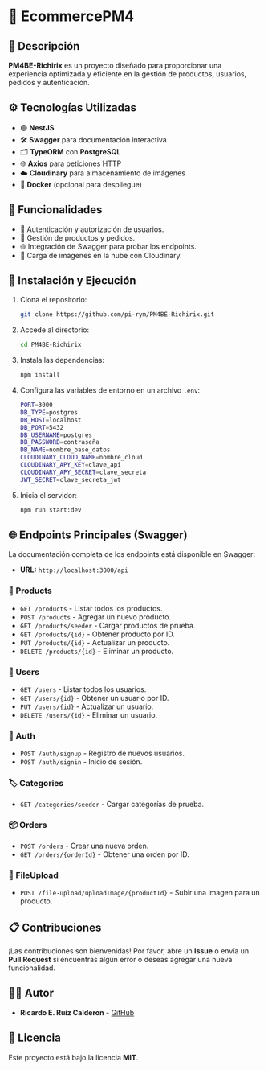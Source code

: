 # 🚀 EcommercePM4

## 📖 Descripción
**PM4BE-Richirix** es un proyecto diseñado para proporcionar una experiencia optimizada y eficiente en la gestión de productos, usuarios, pedidos y autenticación.

## ⚙️ Tecnologías Utilizadas
- 🟢 **NestJS**
- 🛠️ **Swagger** para documentación interactiva
- 🗂️ **TypeORM** con **PostgreSQL**
- 🌐 **Axios** para peticiones HTTP
- ☁️ **Cloudinary** para almacenamiento de imágenes
- 🐳 **Docker** (opcional para despliegue)

## 🚧 Funcionalidades
- 🔑 Autenticación y autorización de usuarios.
- 🛒 Gestión de productos y pedidos.
- 🌐 Integración de Swagger para probar los endpoints.
- 📂 Carga de imágenes en la nube con Cloudinary.

## 🚀 Instalación y Ejecución
1. Clona el repositorio:
    ```bash
    git clone https://github.com/pi-rym/PM4BE-Richirix.git
    ```
2. Accede al directorio:
    ```bash
    cd PM4BE-Richirix
    ```
3. Instala las dependencias:
    ```bash
    npm install
    ```
4. Configura las variables de entorno en un archivo `.env`:
    ```bash
    PORT=3000
    DB_TYPE=postgres
    DB_HOST=localhost
    DB_PORT=5432
    DB_USERNAME=postgres
    DB_PASSWORD=contraseña
    DB_NAME=nombre_base_datos
    CLOUDINARY_CLOUD_NAME=nombre_cloud
    CLOUDINARY_APY_KEY=clave_api
    CLOUDINARY_APY_SECRET=clave_secreta
    JWT_SECRET=clave_secreta_jwt
    ```
5. Inicia el servidor:
    ```bash
    npm run start:dev
    ```

## 🌐 Endpoints Principales (Swagger)
La documentación completa de los endpoints está disponible en Swagger:
- **URL:** `http://localhost:3000/api`

### 🛒 Products
- `GET /products` - Listar todos los productos.
- `POST /products` - Agregar un nuevo producto.
- `GET /products/seeder` - Cargar productos de prueba.
- `GET /products/{id}` - Obtener producto por ID.
- `PUT /products/{id}` - Actualizar un producto.
- `DELETE /products/{id}` - Eliminar un producto.

### 👤 Users
- `GET /users` - Listar todos los usuarios.
- `GET /users/{id}` - Obtener un usuario por ID.
- `PUT /users/{id}` - Actualizar un usuario.
- `DELETE /users/{id}` - Eliminar un usuario.

### 🔐 Auth
- `POST /auth/signup` - Registro de nuevos usuarios.
- `POST /auth/signin` - Inicio de sesión.

### 🏷️ Categories
- `GET /categories/seeder` - Cargar categorías de prueba.

### 📦 Orders
- `POST /orders` - Crear una nueva orden.
- `GET /orders/{orderId}` - Obtener una orden por ID.

### 📸 FileUpload
- `POST /file-upload/uploadImage/{productId}` - Subir una imagen para un producto.

## 📋 Contribuciones
¡Las contribuciones son bienvenidas! Por favor, abre un **Issue** o envía un **Pull Request** si encuentras algún error o deseas agregar una nueva funcionalidad.

## 🧑‍💻 Autor
- **Ricardo E. Ruiz Calderon** - [GitHub](https://github.com/Richirix/EcommercePM4)

## 🛑 Licencia
Este proyecto está bajo la licencia **MIT**.


